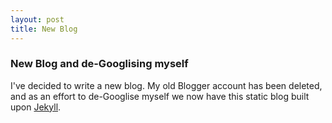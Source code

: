 ```yaml
---
layout: post
title: New Blog
---
```


### New Blog and de-Googlising myself

I've decided to write a new blog. My old Blogger account has been deleted, and as an effort to de-Googlise myself we now have this static blog built upon [Jekyll](http://jekyllrb.com/).